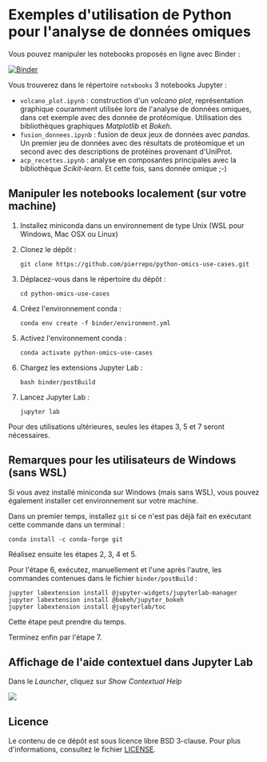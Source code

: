 # Exemples d'utilisation de Python pour l'analyse de données omiques

Vous pouvez manipuler les notebooks proposés en ligne avec Binder :

[![Binder](https://mybinder.org/badge.svg)](https://mybinder.org/v2/gh/pierrepo/python-omics-use-cases/master?urlpath=lab)


Vous trouverez dans le répertoire `notebooks` 3 notebooks Jupyter :

- `volcano_plot.ipynb` : construction d'un *volcano plot*, représentation graphique couramment utilisée lors de l'analyse de données omiques, dans cet exemple avec des donnée de protéomique. Utilisation des bibliothèques graphiques *Matplotlib* et *Bokeh*.
- `fusion_donnees.ipynb` : fusion de deux jeux de données avec *pandas*. Un premier jeu de données avec des résultats de protéomique et un second avec des descriptions de protéines provenant d'UniProt.
- `acp_recettes.ipynb` : analyse en composantes principales avec la bibliothèque *Scikit-learn*. Et cette fois, sans donnée omique ;-)


## Manipuler les notebooks localement (sur votre machine)

1. Installez miniconda dans un environnement de type Unix (WSL pour Windows, Mac OSX ou Linux)

2. Clonez le dépôt :
    ```
    git clone https://github.com/pierrepo/python-omics-use-cases.git
    ```

3. Déplacez-vous dans le répertoire du dépôt :
    ```
    cd python-omics-use-cases
    ```

4. Créez l'environnement conda :
    ```
    conda env create -f binder/environment.yml
    ```

5. Activez l'environnement conda :
    ```
    conda activate python-omics-use-cases
    ```

6. Chargez les extensions Jupyter Lab :
    ```
    bash binder/postBuild
    ```

7. Lancez Jupyter Lab :
    ```
    jupyter lab
    ```


Pour des utilisations ultérieures, seules les étapes 3, 5 et 7 seront nécessaires.


## Remarques pour les utilisateurs de Windows (sans WSL)

Si vous avez installé miniconda sur Windows (mais sans WSL), vous pouvez également installer cet environnement sur votre machine. 

Dans un premier temps, installez `git` si ce n'est pas déjà fait en exécutant cette commande dans un terminal :
```
conda install -c conda-forge git
```

Réalisez ensuite les étapes 2, 3, 4 et 5. 

Pour l'étape 6, exécutez, manuellement et l'une après l'autre, les commandes contenues dans le fichier `binder/postBuild` :
```
jupyter labextension install @jupyter-widgets/jupyterlab-manager
jupyter labextension install @bokeh/jupyter_bokeh
jupyter labextension install @jupyterlab/toc
```

Cette étape peut prendre du temps.

Terminez enfin par l'étape 7.


## Affichage de l'aide contextuel dans Jupyter Lab

Dans le *Launcher*, cliquez sur *Show Contextual Help*

![](notebooks/jupyter_lab_contextual_help.gif)


## Licence

Le contenu de ce dépôt est sous licence libre BSD 3-clause. Pour plus d'informations, consultez le fichier [LICENSE](LICENSE.txt).
